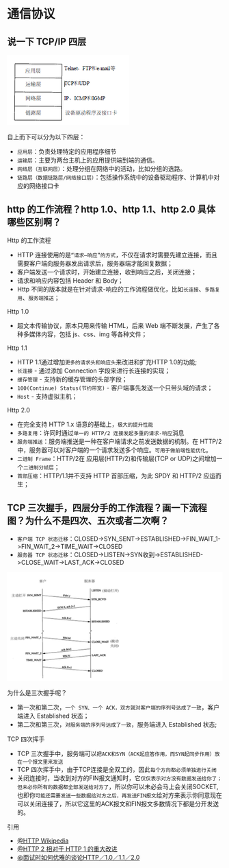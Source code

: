 # 通信协议
## 说一下 TCP/IP 四层

![TCP/IP 四层模型](./tcp-ip-4-layer.png)

自上而下可以分为以下四层：

* `应用层`：负责处理特定的应用程序细节
* `运输层`：主要为两台主机上的应用提供端到端的通信。
* `网络层（互联网层）`：处理分组在网络中的活动，比如分组的选路。
* `链路层（数据链路层/网络接口层）`：包括操作系统中的设备驱动程序、计算机中对应的网络接口卡

## http 的工作流程？http 1.0、http 1.1、http 2.0 具体哪些区别啊？

Http 的工作流程
* HTTP 连接使用的是`“请求—响应”的方式`，不仅在请求时需要先建立连接，而且需要客户端向服务器发出请求后，服务器端才能回复数据；
* 客户端发送一个请求时，开始建立连接，收到响应之后，关闭连接；
* 请求和响应内容包括 Header 和 Body；
* Http 不同的版本就是在针对请求-响应的工作流程做优化，比如`长连接`、`多路复用`、`服务端推送`；

Http 1.0 
* 超文本传输协议，原本只用来传输 HTML，后来 Web 端不断发展，产生了各种多媒体内容，包括 js、css、img 等各种文件；

Http 1.1
* HTTP 1.1通过增加`更多的请求头和响应头`来改进和扩充HTTP 1.0的功能;
* `长连接` - 通过添加 Connection 字段来进行长连接的实现；
* `缓存管理` - 支持新的缓存管理的头部字段；
* `100(Continue) Status(节约带宽)` - 客户端事先发送一个只带头域的请求；
* `Host` - 支持虚拟主机；

Http 2.0
* 在完全支持 HTTP 1.x 语意的基础上，`极大的提升性能`
* `多路复用`：许同时通过`单一的 HTTP/2 连接发起多重的请求-响应`消息
* `服务端推送`：服务端推送是一种在客户端请求之前发送数据的机制。在 HTTP/2 中，服务器可以对客户端的一个请求发送多个响应。`可用于做前端性能优化`。
* `二进制 Frame`：HTTP/2在 应用层(HTTP/2)和传输层(TCP or UDP)之间增加一个`二进制分帧层`；
* `首部压缩`：HTTP/1.1并不支持 HTTP 首部压缩，为此 SPDY 和 HTTP/2 应运而生；

## TCP 三次握手，四层分手的工作流程？画一下流程图？为什么不是四次、五次或者二次啊？
* `客户端 TCP 状态迁移`：CLOSED->SYN_SENT->ESTABLISHED->FIN_WAIT_1->FIN_WAIT_2->TIME_WAIT->CLOSED
* `服务器 TCP 状态迁移`：CLOSED->LISTEN->SYN收到->ESTABLISHED->CLOSE_WAIT->LAST_ACK->CLOSED

![TCP握手](./tcp-conn.jpeg)

为什么是三次握手呢？
* 第一次和第二次，`一个 SYN、一个 ACK，双方就对客户端的序列号达成了一致`，客户端进入 Established 状态；
* 第二次和第三次，`对服务端的序列号达成了一致`，服务端进入 Established 状态;

TCP 四次挥手
* TCP 三次握手中，服务端可以`把ACK和SYN（ACK起应答作用，而SYN起同步作用）放在一个报文里来发送`
* TCP 四次挥手中，由于TCP连接是全双工的，因此`每个方向都必须单独进行关闭`
* 关闭连接时，当收到对方的FIN报文通知时，它`仅仅表示对方没有数据发送给你了；但未必你所有的数据都全部发送给对方了`，所以你可以未必会马上会关闭SOCKET,也即你`可能还需要发送一些数据给对方之后，再发送FIN报文`给对方来表示你同意现在可以关闭连接了，所以它这里的ACK报文和FIN报文多数情况下都是分开发送的。

引用
* [@HTTP Wikipedia](https://en.wikipedia.org/wiki/Hypertext_Transfer_Protocol)
* [@HTTP 2 相对于 HTTP 1 的重大改进](https://www.zhihu.com/question/34074946)
* [@面试时如何优雅的谈论HTTP／1.0／1.1／2.0](https://www.jianshu.com/p/52d86558ca57)

